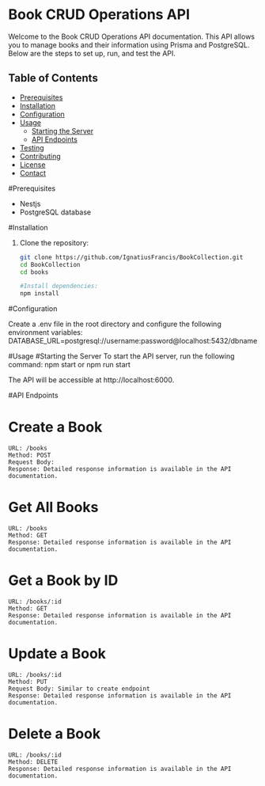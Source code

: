 # Book CRUD Operations API

Welcome to the Book CRUD Operations API documentation. This API allows you to manage books and their information using Prisma and PostgreSQL. Below are the steps to set up, run, and test the API.

## Table of Contents

- [Prerequisites](#prerequisites)
- [Installation](#installation)
- [Configuration](#configuration)
- [Usage](#usage)
  - [Starting the Server](#starting-the-server)
  - [API Endpoints](#api-endpoints)
- [Testing](#testing)
- [Contributing](#contributing)
- [License](#license)
- [Contact](#contact)

#Prerequisites

- Nestjs 
- PostgreSQL database

#Installation

1. Clone the repository:
   ```bash
   git clone https://github.com/IgnatiusFrancis/BookCollection.git
   cd BookCollection
   cd books

   #Install dependencies:
   npm install
   
#Configuration

Create a .env file in the root directory and configure the following environment variables:
DATABASE_URL=postgresql://username:password@localhost:5432/dbname

#Usage
#Starting the Server
To start the API server, run the following command:
npm start or npm run start

The API will be accessible at http://localhost:6000.


#API Endpoints
# Create a Book

    URL: /books
    Method: POST
    Request Body:
    Response: Detailed response information is available in the API documentation.

# Get All Books

    URL: /books
    Method: GET
    Response: Detailed response information is available in the API documentation.

# Get a Book by ID

    URL: /books/:id
    Method: GET
    Response: Detailed response information is available in the API documentation.

# Update a Book

    URL: /books/:id
    Method: PUT
    Request Body: Similar to create endpoint
    Response: Detailed response information is available in the API documentation.

# Delete a Book

    URL: /books/:id
    Method: DELETE
    Response: Detailed response information is available in the API documentation.

